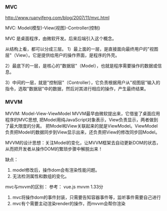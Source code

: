 
### MVC
http://www.ruanyifeng.com/blog/2007/11/mvc.html

MVC: Model(模型)-View(视图)-Controller(控制)

MVC 是桌面程序，由微软开发。后来后端引入这个概念。

从结构上看，都可以分成三层。
1）最上面的一层，是直接面向最终用户的"视图层"（View）。它是提供给用户的操作界面，是程序的外壳。

2）最底下的一层，是核心的"数据层"（Model），也就是程序需要操作的数据或信息。

3）中间的一层，就是"控制层"（Controller），它负责根据用户从"视图层"输入的指令，选取"数据层"中的数据，然后对其进行相应的操作，产生最终结果。

### MVVM

MVVM: Model-View-ViewModel 
MVVM最早由微软提出来，它借鉴了桌面应用程序的MVC思想, 把Model用纯JavaScript对象表示，View负责显示，两者做到了最大限度的分离。
把Model和View关联起来的就是ViewModel。ViewModel负责把Model的数据同步到View显示出来，还负责把View的修改同步回Model。

MVVM的设计思想：关注Model的变化，让MVVM框架去自动更新DOM的状态，从而把开发者从操作DOM的繁琐步骤中解脱出来！

缺点： 
1. model修改后，操作dom会有渲染性能问题。
2. 无法检测属性和数组的变化。



mvc与mvvm的区别：
参考： vue.js mvvm 1.33分
1. mvc将操作dom的事件封装，只需要告知容器事件等，监听事件需要自己进行
2. mvc有个需要主动渲染render的操作，而mvvm会帮你渲染
